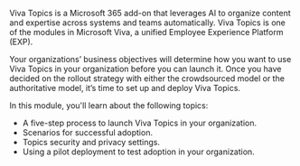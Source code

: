 Viva Topics is a Microsoft 365 add-on that leverages AI to organize content and expertise across systems and teams automatically. Viva Topics is one of the modules in Microsoft Viva, a unified Employee Experience Platform (EXP).  

Your organizations’ business objectives will determine how you want to use Viva Topics in your organization before you can launch it. Once you have decided on the rollout strategy with either the crowdsourced model or the authoritative model, it’s time to set up and deploy Viva Topics.   

In this module, you'll learn about the following topics: 

- A five-step process to launch Viva Topics in your organization.
- Scenarios for successful adoption. 
- Topics security and privacy settings.
- Using a pilot deployment to test adoption in your organization.